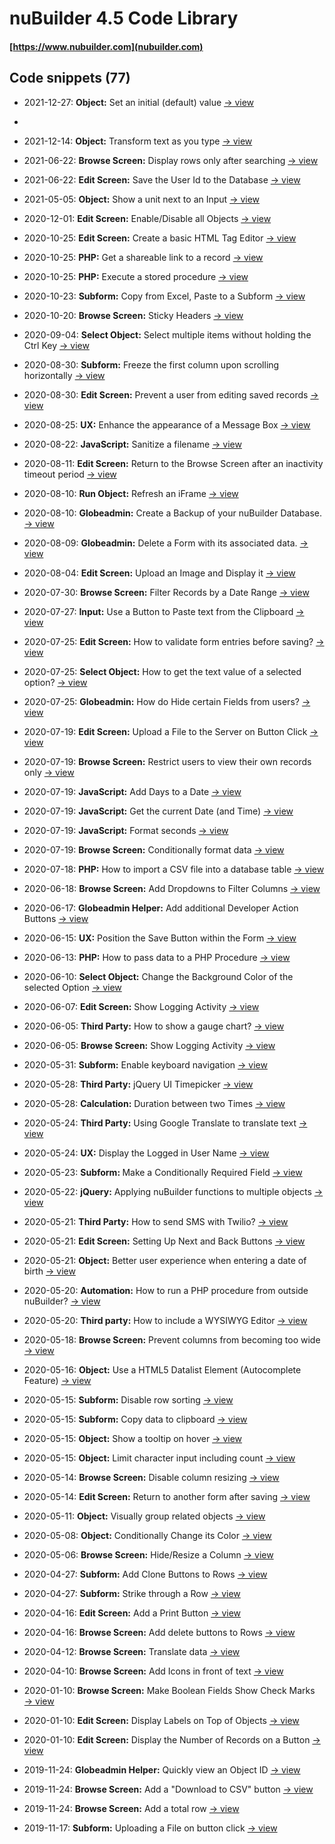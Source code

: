 # nuBuilder 4.5 Code Library

#### [https://www.nubuilder.com](nubuilder.com)


## Code snippets (77)

* 2021-12-27: <b>Object:</b> Set an initial (default) value [→ view](codelib/object_set_default_value)
* 
* 2021-12-14: <b>Object:</b> Transform text as you type [→ view](codelib/object_transform_text)

* 2021-06-22: <b>Browse Screen:</b> Display rows only after searching [→ view](codelib/browse_display_blank_initially)

* 2021-06-22: <b>Edit Screen:</b> Save the User Id to the Database [→ view](codelib/edit_save_user_id)

* 2021-05-05: <b>Object:</b> Show a unit next to an Input [→ view](codelib/object_show_unit)
 
* 2020-12-01: <b>Edit Screen:</b> Enable/Disable all Objects [→ view](codelib/edit_screen_disable_all_objects)

* 2020-10-25: <b>Edit Screen:</b> Create a basic HTML Tag Editor [→ view](codelib/edit_screen_html_tag_editor)

* 2020-10-25: <b>PHP:</b> Get a shareable link to a record [→ view](codelib/php_retrieve_url_of_record)

* 2020-10-25: <b>PHP:</b> Execute a stored procedure [→ view](codelib/php_call_stored_procedure)

* 2020-10-23: <b>Subform:</b> Copy from Excel, Paste to a Subform [→ view](codelib/subform_paste_from_excel)

* 2020-10-20: <b>Browse Screen:</b> Sticky Headers [→ view](codelib/browse_sticky_headers)

* 2020-09-04: <b>Select Object:</b> Select multiple items without holding the Ctrl Key [→ view](codelib/object_select_multiple_without_ctrl_key)

* 2020-08-30: <b>Subform:</b> Freeze the first column upon scrolling horizontally [→ view](codelib/subform_freeze_column)

* 2020-08-30: <b>Edit Screen:</b> Prevent a user from editing saved records [→ view](codelib/edit_prevent_editing_saved_records)

* 2020-08-25: <b>UX:</b> Enhance the appearance of a Message Box [→ view](codelib/ux_enhanced_message_box)

* 2020-08-22: <b>JavaScript:</b> Sanitize a filename [→ view](codelib/javascript_sanitize_filename)

* 2020-08-11: <b>Edit Screen:</b> Return to the Browse Screen after an inactivity timeout period [→ view](codelib/edit_return_to_browse_after_timeout)

* 2020-08-10: <b>Run Object:</b> Refresh an iFrame [→ view](codelib/object_run_refresh)

* 2020-08-10: <b>Globeadmin:</b> Create a Backup of your nuBuilder Database.  [→ view](codelib/globeadmin_create_backup)

* 2020-08-09: <b>Globeadmin:</b> Delete a Form with its associated data.  [→ view](codelib/globeadmin_delete_form_and_data)

* 2020-08-04: <b>Edit Screen:</b> Upload an Image and Display it [→ view](codelib/edit_upload_display_image)

* 2020-07-30: <b>Browse Screen:</b> Filter Records by a Date Range [→ view](codelib/browse_filter_dates)

* 2020-07-27: <b>Input:</b> Use a Button to Paste text from the Clipboard [→ view](codelib/input_paste_text_from_clipboard)

* 2020-07-25: <b>Edit Screen:</b> How to validate form entries before saving? [→ view](codelib/edit_form_validation)

* 2020-07-25: <b>Select Object:</b> How to get the text value of a selected option? [→ view](codelib/object_select_selected_text)

* 2020-07-25: <b>Globeadmin:</b> How do Hide certain Fields from users? [→ view](codelib/globeadmin_hide_fields_from_users)

* 2020-07-19: <b>Edit Screen:</b> Upload a File to the Server on Button Click [→ view](codelib/edit_upload_file)

* 2020-07-19: <b>Browse Screen:</b> Restrict users to view their own records only [→ view](codelib/browse_limit_users_to_own_data)

* 2020-07-19: <b>JavaScript:</b> Add Days to a Date [→ view](codelib/javascript_add_days)

* 2020-07-19: <b>JavaScript:</b> Get the current Date (and Time) [→ view](codelib/javascript_get_date_time)

* 2020-07-19: <b>JavaScript:</b> Format seconds [→ view](codelib/javascript_format_seconds)

* 2020-07-19: <b>Browse Screen:</b> Conditionally format data [→ view](codelib/browse_conditional_formatting)

* 2020-07-18: <b>PHP:</b> How to import a CSV file into a database table [→ view](codelib/php_import_csv_to_table)

* 2020-06-18: <b>Browse Screen:</b> Add Dropdowns to Filter Columns [→ view](codelib/browse_add_filter_dropdowns)

* 2020-06-17: <b>Globeadmin Helper:</b> Add additional Developer Action Buttons [→ view](codelib/globeadmin_dev_buttons)

* 2020-06-15: <b>UX:</b> Position the Save Button within the Form [→ view](codelib/ux_position_the_save_button)

* 2020-06-13: <b>PHP:</b> How to pass data to a PHP Procedure [→ view](codelib/php_procedure_pass_data)

* 2020-06-10: <b>Select Object:</b> Change the Background Color of the selected Option [→ view](codelib/object_select_change_color)

* 2020-06-07: <b>Edit Screen:</b> Show Logging Activity [→ view](codelib/edit_show_logging_activity)

* 2020-06-05: <b>Third Party:</b> How to show a gauge chart? [→ view](codelib/third_party_gauge_chart)

* 2020-06-05: <b>Browse Screen:</b> Show Logging Activity [→ view](codelib/browse_show_logging_activity)

* 2020-05-31: <b>Subform:</b> Enable keyboard navigation [→ view](codelib/subform_keyboard_navigation)

* 2020-05-28: <b>Third Party:</b> jQuery UI Timepicker [→ view](codelib/third_party_timepicker)

* 2020-05-28: <b>Calculation:</b> Duration between two Times [→ view](codelib/time_calculation_time_difference)

* 2020-05-24: <b>Third Party:</b> Using Google Translate to translate text [→ view](codelib/third_party_google_translate)

* 2020-05-24: <b>UX:</b> Display the Logged in User Name [→ view](codelib/ux_display_user_name)

* 2020-05-23: <b>Subform: </b> Make a Conditionally Required Field [→ view](codelib/suform_conditionally_required_fields)

* 2020-05-22: <b>jQuery:</b> Applying nuBuilder functions to multiple objects [→ view](codelib/jquery_apply_functions_to_multiple_objects)

* 2020-05-21: <b>Third Party:</b> How to send SMS with Twilio? [→ view](codelib/third_party_send_sms)

* 2020-05-21: <b>Edit Screen:</b> Setting Up Next and Back Buttons [→ view](codelib/edit_record_navigator)

* 2020-05-21: <b>Object:</b> Better user experience when entering a date of birth [→ view](codelib/object_enter_date_of_birth)

* 2020-05-20: <b>Automation:</b> How to run a PHP procedure from outside nuBuilder? [→ view](codelib/automation_call_procedure_externally)

* 2020-05-20: <b>Third party:</b> How to include a WYSIWYG Editor [→ view](codelib/third_party_wysiwyg_trumbowyg)

* 2020-05-18: <b>Browse Screen:</b> Prevent columns from becoming too wide [→ view](codelib/browse_no_column_stretching)

* 2020-05-16: <b>Object:</b> Use a HTML5 Datalist Element (Autocomplete Feature) [→ view](codelib/object_create_datalist)

* 2020-05-15: <b>Subform:</b> Disable row sorting [→ view](codelib/subform_disable_sorting)

* 2020-05-15: <b>Subform:</b> Copy data to clipboard [→ view](codelib/subform_copy_to_clipboard)

* 2020-05-15: <b>Object:</b> Show a tooltip on hover [→ view](codelib/object_show_tooltip)

* 2020-05-15: <b>Object:</b> Limit character input including count [→ view](codelib/object_limit_characters)

* 2020-05-14: <b>Browse Screen:</b> Disable column resizing [→ view](codelib/browse_prevent_column_resize)

* 2020-05-14: <b>Edit Screen:</b> Return to another form after saving [→ view](codelib/edit_goto_previous_breadcrumb)

* 2020-05-11: <b>Object:</b> Visually group related objects [→ view](codelib/object_visually_group)

* 2020-05-08: <b>Object:</b> Conditionally Change its Color [→ view](codelib/object_change_color)

* 2020-05-06: <b>Browse Screen:</b> </b> Hide/Resize a Column [→ view](codelib/browse_hide_column)

* 2020-04-27: <b>Subform:</b> Add Clone Buttons to Rows [→ view](codelib/subform_add_clone_button)

* 2020-04-27: <b>Subform:</b> Strike through a Row [→ view](codelib/subform_row_strike_through)

* 2020-04-16: <b>Edit Screen:</b> Add a Print Button [→ view](codelib/edit_add_print_button)

* 2020-04-16: <b>Browse Screen:</b> Add delete buttons to Rows [→ view](codelib/browse_add_delete_buttons)

* 2020-04-12: <b>Browse Screen:</b> Translate data [→ view](codelib/browse_translate_data)

* 2020-04-10: <b>Browse Screen:</b> Add Icons in front of text [→ view](codelib/browse_add_icon)

* 2020-01-10: <b>Browse Screen:</b> Make Boolean Fields Show Check Marks [→ view](codelib/browse_show_check_marks)

* 2020-01-10: <b>Edit Screen:</b> Display Labels on Top of Objects [→ view](codelib/labels_display_on_top)

* 2020-01-10: <b>Edit Screen:</b> Display the Number of Records on a Button [→ view](codelib/button_display_number_of_records)

* 2019-11-24: <b>Globeadmin Helper:</b> Quickly view an Object ID [→ view](codelib/globeadmin_view_object_id)

* 2019-11-24: <b>Browse Screen:</b> Add a "Download to CSV" button [→ view](codelib/browse_download_to_csv)

* 2019-11-24: <b>Browse Screen:</b> Add a total row [→ view](codelib/browse_total_rows)

* 2019-11-17: <b>Subform:</b> Uploading a File on button click [→ view](codelib/upload_file_subform)
